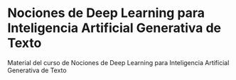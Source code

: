 # Nociones de Deep Learning para Inteligencia Artificial Generativa de Texto
Material del curso de Nociones de Deep Learning para Inteligencia Artificial Generativa de Texto
